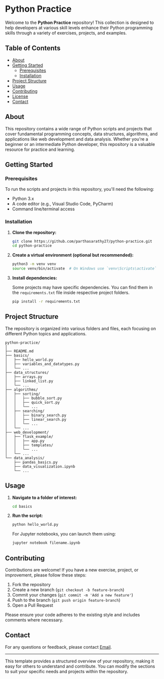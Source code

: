 # Python Practice

Welcome to the **Python Practice** repository! This collection is designed to help developers at various skill levels enhance their Python programming skills through a variety of exercises, projects, and examples.

## Table of Contents

- [About](#about)
- [Getting Started](#getting-started)
  - [Prerequisites](#prerequisites)
  - [Installation](#installation)
- [Project Structure](#project-structure)
- [Usage](#usage)
- [Contributing](#contributing)
- [License](#license)
- [Contact](#contact)

## About

This repository contains a wide range of Python scripts and projects that cover fundamental programming concepts, data structures, algorithms, and applications like web development and data analysis. Whether you're a beginner or an intermediate Python developer, this repository is a valuable resource for practice and learning.

## Getting Started

### Prerequisites

To run the scripts and projects in this repository, you'll need the following:

- Python 3.x
- A code editor (e.g., Visual Studio Code, PyCharm)
- Command line/terminal access

### Installation

1. **Clone the repository:**

   ```bash
   git clone https://github.com/parthasarathy27/python-practice.git
   cd python-practice
   ```

2. **Create a virtual environment (optional but recommended):**

   ```bash
   python3 -m venv venv
   source venv/bin/activate  # On Windows use `venv\Scripts\activate`
   ```

3. **Install dependencies:**

   Some projects may have specific dependencies. You can find them in the `requirements.txt` file inside respective project folders.

   ```bash
   pip install -r requirements.txt
   ```

## Project Structure

The repository is organized into various folders and files, each focusing on different Python topics and applications.

```
python-practice/
│
├── README.md
├── basics/
│   ├── hello_world.py
│   ├── variables_and_datatypes.py
│   └── ...
├── data_structures/
│   ├── arrays.py
│   ├── linked_list.py
│   └── ...
├── algorithms/
│   ├── sorting/
│   │   ├── bubble_sort.py
│   │   ├── quick_sort.py
│   │   └── ...
│   ├── searching/
│   │   ├── binary_search.py
│   │   ├── linear_search.py
│   │   └── ...
│   └── ...
├── web_development/
│   ├── flask_example/
│   │   ├── app.py
│   │   ├── templates/
│   │   └── ...
│   └── ...
└── data_analysis/
    ├── pandas_basics.py
    ├── data_visualization.ipynb
    └── ...
```

## Usage

1. **Navigate to a folder of interest:**

   ```bash
   cd basics
   ```

2. **Run the script:**

   ```bash
   python hello_world.py
   ```

   For Jupyter notebooks, you can launch them using:

   ```bash
   jupyter notebook filename.ipynb
   ```

## Contributing

Contributions are welcome! If you have a new exercise, project, or improvement, please follow these steps:

1. Fork the repository
2. Create a new branch (`git checkout -b feature-branch`)
3. Commit your changes (`git commit -m 'Add a new feature'`)
4. Push to the branch (`git push origin feature-branch`)
5. Open a Pull Request

Please ensure your code adheres to the existing style and includes comments where necessary.

## Contact

For any questions or feedback, please contact [Email](mailto:parthasarathyg2002@gmail.com).

---

This template provides a structured overview of your repository, making it easy for others to understand and contribute. You can modify the sections to suit your specific needs and projects within the repository.
